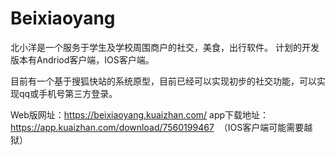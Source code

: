 # Beixiaoyang
北小洋是一个服务于学生及学校周围商户的社交，美食，出行软件。
计划的开发版本有Andriod客户端，IOS客户端。

目前有一个基于搜狐快站的系统原型，目前已经可以实现初步的社交功能，可以实现qq或手机号第三方登录。

Web版网址：https://beixiaoyang.kuaizhan.com/
app下载地址：https://app.kuaizhan.com/download/7560199467  （IOS客户端可能需要越狱）
